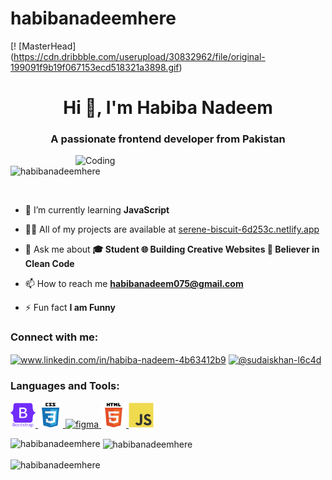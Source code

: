# habibanadeemhere
[! [MasterHead] (https://cdn.dribbble.com/userupload/30832962/file/original-199091f9b19f067153ecd518321a3898.gif)
<h1 align="center">Hi 👋, I'm Habiba Nadeem</h1>
<h3 align="center">A passionate frontend developer from Pakistan</h3>
<img align="right" alt="Coding" width="400" src="https://i.pinimg.com/originals/e7/26/c7/e726c74ac081eed50feee1433d12c998.gif">
<p align="left"> <img src="https://komarev.com/ghpvc/?username=habibanadeemhere&label=Profile%20views&color=0e75b6&style=flat" alt="habibanadeemhere" /> </p>

<p align="left"> <a href="https://twitter.com/" target="blank"><img src="https://img.shields.io/twitter/follow/?logo=twitter&style=for-the-badge" alt="" /></a> </p>

- 🌱 I’m currently learning **JavaScript**

- 👨‍💻 All of my projects are available at [serene-biscuit-6d253c.netlify.app](serene-biscuit-6d253c.netlify.app)

- 💬 Ask me about **🎓 Student 🌐 Building Creative Websites 🚀 Believer in Clean Code**

- 📫 How to reach me **habibanadeem075@gmail.com**

- ⚡ Fun fact **I am Funny**

<h3 align="left">Connect with me:</h3>
<p align="left">
<a href="https://linkedin.com/in/www.linkedin.com/in/habiba-nadeem-4b63412b9" target="blank"><img align="center" src="https://raw.githubusercontent.com/rahuldkjain/github-profile-readme-generator/master/src/images/icons/Social/linked-in-alt.svg" alt="www.linkedin.com/in/habiba-nadeem-4b63412b9" height="30" width="40" /></a>
<a href="https://www.youtube.com/c/@sudaiskhan-l6c4d" target="blank"><img align="center" src="https://raw.githubusercontent.com/rahuldkjain/github-profile-readme-generator/master/src/images/icons/Social/youtube.svg" alt="@sudaiskhan-l6c4d" height="30" width="40" /></a>
</p>

<h3 align="left">Languages and Tools:</h3>
<p align="left"> <a href="https://getbootstrap.com" target="_blank" rel="noreferrer"> <img src="https://raw.githubusercontent.com/devicons/devicon/master/icons/bootstrap/bootstrap-plain-wordmark.svg" alt="bootstrap" width="40" height="40"/> </a> <a href="https://www.w3schools.com/css/" target="_blank" rel="noreferrer"> <img src="https://raw.githubusercontent.com/devicons/devicon/master/icons/css3/css3-original-wordmark.svg" alt="css3" width="40" height="40"/> </a> <a href="https://www.figma.com/" target="_blank" rel="noreferrer"> <img src="https://www.vectorlogo.zone/logos/figma/figma-icon.svg" alt="figma" width="40" height="40"/> </a> <a href="https://www.w3.org/html/" target="_blank" rel="noreferrer"> <img src="https://raw.githubusercontent.com/devicons/devicon/master/icons/html5/html5-original-wordmark.svg" alt="html5" width="40" height="40"/> </a> <a href="https://developer.mozilla.org/en-US/docs/Web/JavaScript" target="_blank" rel="noreferrer"> <img src="https://raw.githubusercontent.com/devicons/devicon/master/icons/javascript/javascript-original.svg" alt="javascript" width="40" height="40"/> </a> </p>

<p><img align="left" src="https://github-readme-stats.vercel.app/api/top-langs?username=habibanadeemhere&show_icons=true&locale=en&layout=compact" alt="habibanadeemhere" /></p>

<p>&nbsp;<img align="center" src="https://github-readme-stats.vercel.app/api?username=habibanadeemhere&show_icons=true&locale=en" alt="habibanadeemhere" /></p>

<p><img align="center" src="https://github-readme-streak-stats.herokuapp.com/?user=habibanadeemhere&" alt="habibanadeemhere" /></p>
